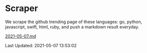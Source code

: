 # Scraper

We scrape the github trending page of these languages: go, python, javascript, swift, html, ruby, and push a markdown result everyday.

[2021-05-07.md](https://github.com/henson/Scraper/blob/master/2021-05-07.md)

Last Updated: 2021-05-07 13:53:02